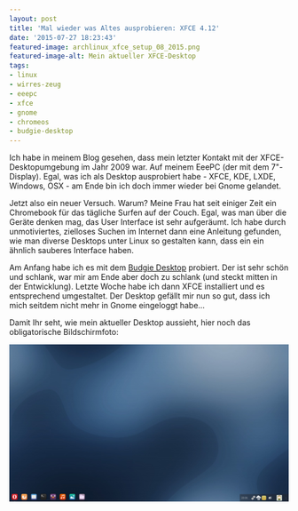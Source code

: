 ```yaml
---
layout: post
title: 'Mal wieder was Altes ausprobieren: XFCE 4.12'
date: '2015-07-27 18:23:43'
featured-image: archlinux_xfce_setup_08_2015.png
featured-image-alt: Mein aktueller XFCE-Desktop
tags:
- linux
- wirres-zeug
- eeepc
- xfce
- gnome
- chromeos
- budgie-desktop
---
```


Ich habe in meinem Blog gesehen, dass mein letzter Kontakt mit der XFCE-Desktopumgebung im Jahr 2009 war. Auf meinem EeePC (der mit dem 7"-Display). Egal, was ich als Desktop ausprobiert habe - XFCE, KDE, LXDE, Windows, OSX - am Ende bin ich doch immer wieder bei Gnome gelandet.

Jetzt also ein neuer Versuch. Warum? Meine Frau hat seit einiger Zeit ein Chromebook für das tägliche Surfen auf der Couch. Egal, was man über die Geräte denken mag, das User Interface ist sehr aufgeräumt. Ich habe durch unmotiviertes, zielloses Suchen im Internet dann eine Anleitung gefunden, wie man diverse Desktops unter Linux so gestalten kann, dass ein ein ähnlich sauberes Interface haben.

Am Anfang habe ich es mit dem [Budgie Desktop](https://solus-project.com/budgie/) probiert. Der ist sehr schön und schlank, war mir am Ende aber doch zu schlank (und steckt mitten in der Entwicklung). Letzte Woche habe ich dann XFCE installiert und es entsprechend umgestaltet. Der Desktop gefällt mir nun so gut, dass ich mich seitdem nicht mehr in Gnome eingeloggt habe...

Damit Ihr seht, wie mein aktueller Desktop aussieht, hier noch das obligatorische Bildschirmfoto:

![Mein aktueller Standard-Desktop](/assets/img/archlinux_xfce_setup_08_2015.png)